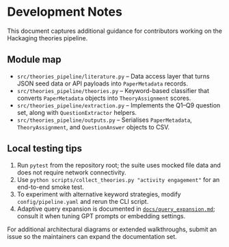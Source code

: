 # Development Notes

This document captures additional guidance for contributors working on the Hackaging theories pipeline.

## Module map

- `src/theories_pipeline/literature.py` – Data access layer that turns JSON seed data or API payloads into `PaperMetadata` records.
- `src/theories_pipeline/theories.py` – Keyword-based classifier that converts `PaperMetadata` objects into `TheoryAssignment` scores.
- `src/theories_pipeline/extraction.py` – Implements the Q1–Q9 question set, along with `QuestionExtractor` helpers.
- `src/theories_pipeline/outputs.py` – Serialises `PaperMetadata`, `TheoryAssignment`, and `QuestionAnswer` objects to CSV.

## Local testing tips

1. Run `pytest` from the repository root; the suite uses mocked file data and does not require network connectivity.
2. Use `python scripts/collect_theories.py "activity engagement"` for an end-to-end smoke test.
3. To experiment with alternative keyword strategies, modify `config/pipeline.yaml` and rerun the CLI script.
4. Adaptive query expansion is documented in [`docs/query_expansion.md`](./query_expansion.md); consult it when tuning GPT prompts or embedding settings.

For additional architectural diagrams or extended walkthroughs, submit an issue so the maintainers can expand the documentation set.
